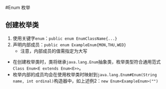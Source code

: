 #Enum 枚举

## 创建枚举类
1. 使用关键字`enum`：`public enum EnumClassName{...}`
2. 声明内部成员：`public enum ExampleEnum{MON,THU,WED}`
	- 注意，内部成员的值需指定为大写

- 在创建枚举类时，类将继承`java.lang.Enum`抽象类，枚举类型符合通用范式`Class Enum<E extends Enum<E>>`。
- 枚举内部的成员均会在使用枚举类时映射到`java.lang.Enum#Enum(String name, int ordinal)`构造器中，如上述例2：`new Enum<ExampleEnum>("")`

